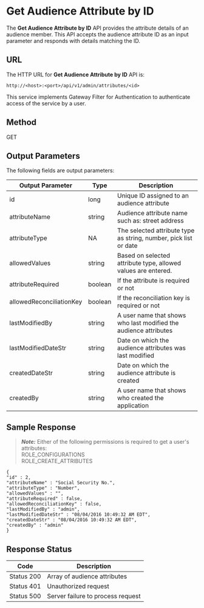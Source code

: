 
# Get Audience Attribute by ID

The **Get Audience Attribute by ID** API provides the attribute details of an audience member. This API accepts the audience attribute ID as an input parameter and responds with details matching the ID.

## URL

The HTTP URL for **Get Audience Attribute by ID** API is:

```
http://<host>:<port>/api/v1/admin/attributes/<id>
```

This service implements Gateway Filter for Authentication to authenticate access of the service by a user.

## Method

GET

## Output Parameters

The following fields are output parameters:

| Output Parameter         | Type    | Description                                                      |
| ------------------------ | ------- | ---------------------------------------------------------------- |
| id                       | long    | Unique ID assigned to an audience attribute                      |
| attributeName            | string  | Audience attribute name such as: street address                  |
| attributeType            | NA      | The selected attribute type as string, number, pick list or date |
| allowedValues            | string  | Based on selected attribute type, allowed values are entered.    |
| attributeRequired        | boolean | If the attribute is required or not                              |
| allowedReconciliationKey | boolean | If the reconciliation key is required or not                     |
| lastModifiedBy           | string  | A user name that shows who last modified the audience attributes |
| lastModifiedDateStr      | string  | Date on which the audience attributes was last modified          |
| createdDateStr           | string  | Date on which the audience attribute is created                  |
| createdBy                | string  | A user name that shows who created the application               |

## Sample Response

> **_Note:_** Either of the following permissions is required to get a user's attributes:  
> ROLE_CONFIGURATIONS  
> ROLE_CREATE_ATTRIBUTES

```
{
"id" : 2,
"attributeName" : "Social Security No.",
"attributeType" : "Number",
"allowedValues" : "",
"attributeRequired" : false,
"allowedReconciliationKey" : false,
"lastModifiedBy" : "admin",
"lastModifiedDateStr" : "08/04/2016 10:49:32 AM EDT",
"createdDateStr" : "08/04/2016 10:49:32 AM EDT",
"createdBy" : "admin"
}
```

## Response Status

| Code       | Description                       |
| ---------- | --------------------------------- |
| Status 200 | Array of audience attributes      |
| Status 401 | Unauthorized request              |
| Status 500 | Server failure to process request |
